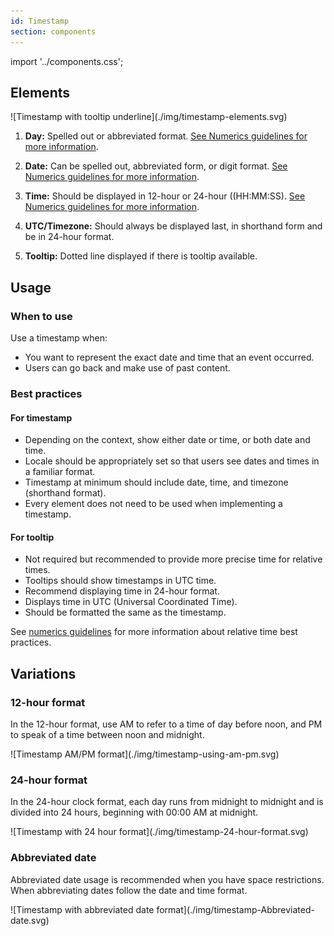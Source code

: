 ```yaml
---
id: Timestamp
section: components
---
```


import '../components.css';

## Elements

<div class="ws-docs-content-img">
![Timestamp with tooltip underline](./img/timestamp-elements.svg)
</div>

1. **Day:** Spelled out or abbreviated format. [See Numerics guidelines for more information](https://v4-archive.patternfly.org/v4/ux-writing/numerics).
2. **Date:** Can be spelled out, abbreviated form, or digit format. [See Numerics guidelines for more information](https://v4-archive.patternfly.org/v4/ux-writing/numerics).
3. **Time:** Should be displayed in 12-hour or 24-hour ((HH:MM:SS). [See Numerics guidelines for more information](https://v4-archive.patternfly.org/v4/ux-writing/numerics).

4. **UTC/Timezone:** Should always be displayed last, in shorthand form and be in 24-hour format.
5. **Tooltip:** Dotted line displayed if there is tooltip available.

## Usage
### When to use
Use a timestamp when:
- You want to represent the exact date and time that an event occurred.
- Users can go back and make use of past content.

### Best practices
#### For timestamp
- Depending on the context, show either date or time, or both date and time.
- Locale should be appropriately set so that users see dates and times in a familiar format.
- Timestamp at minimum should include date, time, and timezone (shorthand format).
- Every element does not need to be used when implementing a timestamp.
#### For tooltip
- Not required but recommended to provide more precise time for relative times. 
- Tooltips should show timestamps in UTC time.
- Recommend displaying time in 24-hour format.
- Displays time in UTC (Universal Coordinated Time).
- Should be formatted the same as the timestamp. 

See [numerics guidelines](https://v4-archive.patternfly.org/v4/ux-writing/numerics) for more information about relative time best practices.

## Variations
### 12-hour format
In the 12-hour format, use AM to refer to a time of day before noon, and PM to speak of a time between noon and midnight.

<div class="ws-docs-content-img">
![Timestamp AM/PM format](./img/timestamp-using-am-pm.svg)
</div>

### 24-hour format
In the 24-hour clock format, each day runs from midnight to midnight and is divided into 24 hours, beginning with 00:00 AM at midnight. 

<div class="ws-docs-content-img">
![Timestamp with 24 hour format](./img/timestamp-24-hour-format.svg)
</div>

### Abbreviated date
Abbreviated date usage is recommended when you have space restrictions. When abbreviating dates follow the date and time format. 

<div class="ws-docs-content-img">
![Timestamp with abbreviated date format](./img/timestamp-Abbreviated-date.svg)
</div>